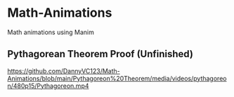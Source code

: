 # Math-Animations
Math animations using Manim

## Pythagorean Theorem Proof (Unfinished)
https://github.com/DannyVC123/Math-Animations/blob/main/Pythagoreon%20Theorem/media/videos/pythagoreon/480p15/Pythagoreon.mp4
